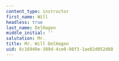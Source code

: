 ```yaml
---
content_type: instructor
first_name: Will
headless: true
last_name: DelHagen
middle_initial: ''
salutation: Mr.
title: Mr. Will DelHagen
uid: 6c16940e-389d-4ce0-98f3-1ae82d052d60
---
```

